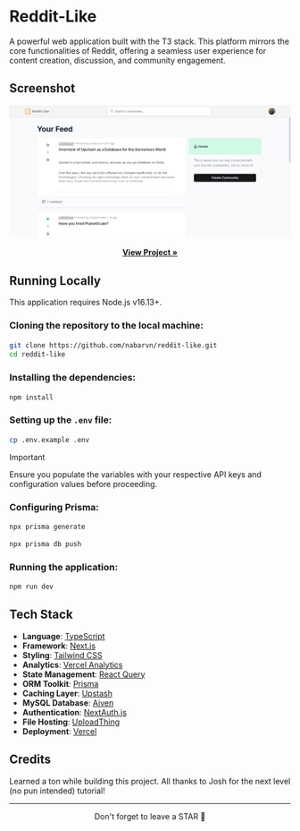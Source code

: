 # Reddit-Like

A powerful web application built with the T3 stack. This platform mirrors the core functionalities of Reddit, offering a seamless user experience for content creation, discussion, and community engagement.

## Screenshot

<img src="./screenshot.png">

<p align="center">
  <a href="https://reddit-like.nabarun.app"><strong>View Project »</strong></a>
</p>

## Running Locally

This application requires Node.js v16.13+.

### Cloning the repository to the local machine:

```bash
git clone https://github.com/nabarvn/reddit-like.git
cd reddit-like
```

### Installing the dependencies:

```bash
npm install
```

### Setting up the `.env` file:

```bash
cp .env.example .env
```

> [!IMPORTANT]
> Ensure you populate the variables with your respective API keys and configuration values before proceeding.

### Configuring Prisma:

```bash
npx prisma generate
```

```bash
npx prisma db push
```

### Running the application:

```bash
npm run dev
```

## Tech Stack

- **Language**: [TypeScript](https://www.typescriptlang.org)
- **Framework**: [Next.js](https://nextjs.org)
- **Styling**: [Tailwind CSS](https://tailwindcss.com)
- **Analytics**: [Vercel Analytics](https://vercel.com/analytics)
- **State Management**: [React Query](https://www.npmjs.com/package/@tanstack/react-query)
- **ORM Toolkit**: [Prisma](https://www.prisma.io/docs/concepts/overview/what-is-prisma)
- **Caching Layer**: [Upstash](https://docs.upstash.com/redis)
- **MySQL Database**: [Aiven](https://aiven.io/docs/get-started)
- **Authentication**: [NextAuth.js](https://next-auth.js.org/getting-started/introduction)
- **File Hosting**: [UploadThing](https://docs.uploadthing.com)
- **Deployment**: [Vercel](https://vercel.com)

## Credits

Learned a ton while building this project. All thanks to Josh for the next level (no pun intended) tutorial!

<hr />

<div align="center">Don't forget to leave a STAR 🌟</div>
